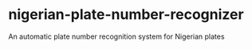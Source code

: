 # nigerian-plate-number-recognizer
An automatic plate number recognition system for Nigerian plates
